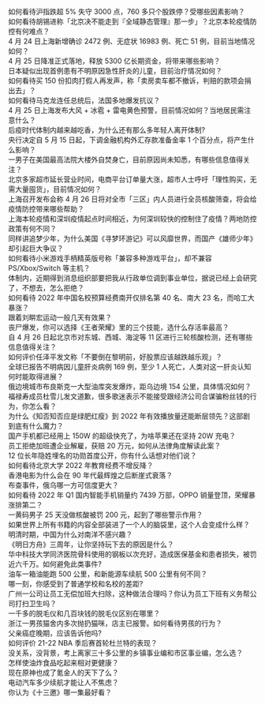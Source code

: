 如何看待沪指跌超 5% 失守 3000 点，760 多只个股跌停？受哪些因素影响？  
如何看待胡锡进称「北京决不能走到『全域静态管理』那一步」？北京本轮疫情防控有何难点？  
4 月 24 日上海新增确诊 2472 例、无症状 16983 例、死亡 51 例，目前当地情况如何？  
4 月 25 日降准正式落地，释放 5300 亿长期资金，将带来哪些影响？  
日本疑似出现首例患有不明原因急性肝炎的儿童，目前治疗情况如何？  
如何看待买 150 份扣肉打假人再发声，称「卖房卖车都不撤诉，判赔的款项会捐出去」？  
如何看待马克龙连任总统后，法国多地爆发抗议？  
4 月 25 日上海发布大风 + 冰雹 + 雷电黄色预警，目前情况如何？当地居民需注意什么？  
后疫时代体制内越来越吃香，为什么还有那么多年轻人离开体制?  
央行决定自 5 月 15 日起，下调金融机构外汇存款准备金率 1 个百分点，将产生什么影响？  
一男子在美国最高法院大楼外自焚身亡，目前原因尚未知悉，有哪些信息值得关注？  
北京多家超市延长营业时间，电商平台订单量大涨，超市人士呼吁「理性购买，无需大量囤货」，目前情况如何？  
上海召开发布会称 4 月 26 日将对全市「三区」内人员进行全员核酸筛查，将会给疫情防控带来哪些帮助？  
上海本轮疫情和深圳疫情起点时间相近，为何深圳较快的控制住了疫情？两地防控政策有何不同？  
同样讲追梦少年，为什么美国《寻梦环游记》可以风靡世界，而国产《雄师少年》却引起巨大争议？  
如何看待小米游戏手柄精英版号称「兼容多种游戏平台」，却不兼容 PS/Xbox/Switch 等主机？  
体制内，近期得到消息组织部要把我从行政单位调到事业单位，据说已经上会研究了，不想去，怎么拒绝？  
如何看待 2022 年中国名校预算经费南开仅排名第 40 名、南大 23 名，而哈工大暴涨？  
跟着刘畊宏运动一般几天有效果？  
丧尸爆发，你可以选择《王者荣耀》里的三个技能，选什么存活率最高？  
自 4 月 26 日起北京市对东城、西城、海淀等 11 区进行三轮核酸检测，还有哪些信息值得关注？  
如何评价任泽平发文称「不要倒在黎明前，好股票应该越跌越乐观」？  
全球已报告不明病因儿童肝炎病例 169 例，至少 1 人死亡，人类对这一肝炎认知何时能取得进展？  
俄边境城市布良斯克一大型油库突发爆炸，距乌边境 154 公里，具体情况如何？  
福禄寿成员杜雪儿发文道歉，很多歌迷表示不能接受跟经济公司合谋骗粉丝钱的行为，你怎么看？  
为什么《知否知否应是绿肥红瘦》到 2022 年有效播放量还能断层领先？这部剧到底有什么魔力？  
国产手机都已经用上 150W 的超级快充了，为啥苹果还在坚持 20W 充电？  
员工拒绝加班遭企业解雇，获赔 20 万元，如何从法律角度解读此案？  
12 位长年隐姓埋名的功勋首度公开，你有什么话想对他们说？  
如何看待北京大学 2022 年教育经费不增反降？  
香港电影为什么会在 90 年代最辉煌之后断崖式衰落？  
布查事件，俄乌哪一方可信度更大？  
如何看待 2022 年 Q1 国内智能手机销量约 7439 万部，OPPO 销量登顶，荣耀暴涨排第二？  
一黄码男子 25 天没做核酸被罚 200 元，起到了哪些警示作用？  
如果世界上所有书籍的内容全部装进了一个人的脑袋里，这个人会变成什么样？  
明清时期，中国为什么对南洋不感兴趣？  
《明日方舟》三周年，让你坚持玩下去的原因是什么？  
华中科技大学同济医院骨科使用的钢板以次充好，造成医保基金和患者损失，被罚近六千万。如何避免此类事件?  
油车一箱油能跑 500 公里，和新能源车续航 500 公里有何不同？  
哪一刻，你感受到了普通学校和名校的差距?  
广州一公司让员工无偿加班大扫除，这种做法合理吗？你认为员工下班有义务帮公司打扫卫生吗？  
一千多的脱毛仪和几百块钱的脱毛仪区别在哪里？  
浙江一男孩猫舍内多次抛扔猫咪，店主已报警。如何看待男孩的行为？  
父亲癌症晚期，应该告诉他吗?  
如何评价 21-22 NBA 季后赛首轮杜兰特的表现？  
没关系，没背景，考上离家三十多公里的乡镇事业编和市区事业编，怎么选？  
怎样使油炸食品吃起来相对更健康？  
现在原神也成了氪金人的天下了么？  
电动汽车多少续航才能让人不焦虑？  
你认为《十三邀》哪一集最好看？  
